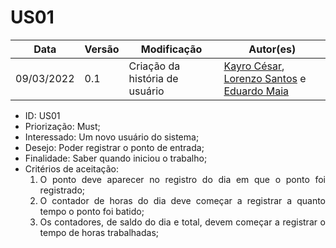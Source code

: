 # US01

|Data | Versão | Modificação | Autor(es)|
| -- | -- | -- | -- |
| 09/03/2022 | 0.1 | Criação da história de usuário | [Kayro César](https://github.com/kayrocesar), [Lorenzo Santos](https://github.com/kayrocesar) e [Eduardo Maia](https://github.com/eduardomr) |

<ul>
<li> ID: US01</li>
<li>Priorização: Must;</li>
<li>Interessado: Um novo usuário do sistema;</li>
<li>Desejo: Poder registrar o ponto de entrada;</li>
<li>Finalidade: Saber quando iniciou o trabalho;</li>
<li align="justify"> Critérios de aceitação:
    <ol>
    <li> O ponto deve aparecer no registro do dia em que o ponto foi registrado;</li>
    <li> O contador de horas do dia deve começar a registrar a quanto tempo o ponto foi batido;</li>
    <li> Os contadores, de saldo do dia e total, devem começar a registrar o tempo de horas trabalhadas;</li>
    </ol>
</ul>